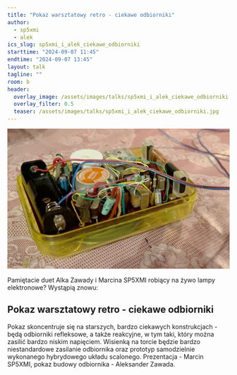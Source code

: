 ```yaml
---
title: "Pokaz warsztatowy retro - ciekawe odbiorniki"
author: 
  - sp5xmi
  - alek
ics_slug: sp5xmi_i_alek_ciekawe_odbiorniki
starttime: "2024-09-07 11:45"
endtime: "2024-09-07 13:45"
layout: talk
tagline: ""
room: b
header:
  overlay_image: /assets/images/talks/sp5xmi_i_alek_ciekawe_odbiorniki.jpg
  overlay_filter: 0.5
  teaser: /assets/images/talks/sp5xmi_i_alek_ciekawe_odbiorniki.jpg
---
```


![](/assets/images/talks/sp5xmi_i_alek_ciekawe_odbiorniki.jpg)

Pamiętacie duet Alka Zawady i Marcina SP5XMI robiący na żywo lampy elektronowe?
Wystąpią znowu:

Pokaz warsztatowy retro - ciekawe odbiorniki
---

Pokaz skoncentruje się na starszych, bardzo ciekawych konstrukcjach - będą odbiorniki refleksowe, a także reakcyjne, w tym taki, który można zasilić bardzo niskim napięciem. Wisienką na torcie będzie bardzo niestandardowe zasilanie odbiornika oraz prototyp samodzielnie wykonanego hybrydowego układu scalonego.
Prezentacja - Marcin SP5XMI, pokaz budowy odbiornika - Aleksander Zawada.
